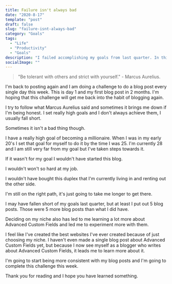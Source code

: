 ```yaml
---
title: Failure isn't always bad
date: "2020-8-17"
template: "post"
draft: false
slug: "failure-isnt-always-bad"
category: "Goals"
tags:
  - "Life"
  - "Productivity"
  - "Goals"
description: "I failed accomplishing my goals from last quarter. In this post I'll tell you how I'm going to handle the situation so you don't end up where I'm at."
socialImage: ""
---
```


> "Be tolerant with others and strict with yourself." - Marcus Aurelius.

I'm back to posting again and I am doing a challenge to do a blog post every single day this week. This is day 1 and my first blog post in 2 months. I'm hoping that this challenge will get me back into the habit of blogging again.

I try to follow what Marcus Aurelius said and sometimes it brings me down if I'm being honest. I set really high goals and I don't always achieve them, I usually fall short. 

Sometimes it isn't a bad thing though. 

I have a really high goal of becoming a millionaire. When I was in my early 20's I set that goal for myself to do it by the time I was 25. I'm currently 28 and I am still very far from my goal but I've taken steps towards it. 

If it wasn't for my goal I wouldn't have started this blog.

I wouldn't won't so hard at my job.

I wouldn't have bought this duplex that I'm currently living in and renting out the other side.

I'm still on the right path, it's just going to take me longer to get there.

I may have fallen short of my goals last quarter, but at least I put out 5 blog posts. Those were 5 more blog posts than what I did have. 

Deciding on my niche also has led to me learning a lot more about Advanced Custom Fields and led me to experiment more with them. 

I feel like I've created the best websites I've ever created because of just choosing my niche. I haven't even made a single blog post about Advanced Custom Fields yet, but because I now see myself as a blogger who writes about Advanced Custom Fields, it leads me to learn more about it. 

I'm going to start being more consistent with my blog posts and I'm going to complete this challenge this week. 

Thank you for reading and I hope you have learned something.